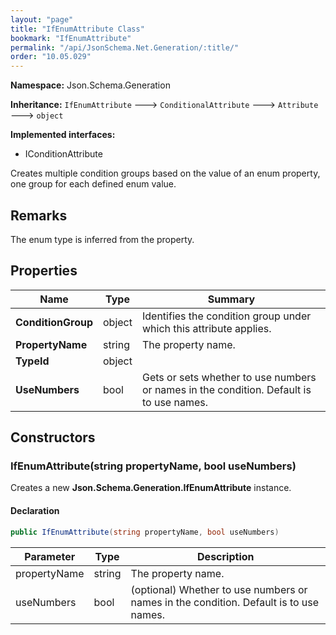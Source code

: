 ```yaml
---
layout: "page"
title: "IfEnumAttribute Class"
bookmark: "IfEnumAttribute"
permalink: "/api/JsonSchema.Net.Generation/:title/"
order: "10.05.029"
---
```

**Namespace:** Json.Schema.Generation

**Inheritance:**
`IfEnumAttribute`
 🡒 
`ConditionalAttribute`
 🡒 
`Attribute`
 🡒 
`object`

**Implemented interfaces:**

- IConditionAttribute

Creates multiple condition groups based on the value of an enum property, one group for each defined enum value.

## Remarks

The enum type is inferred from the property.

## Properties

| Name | Type | Summary |
|---|---|---|
| **ConditionGroup** | object | Identifies the condition group under which this attribute applies. |
| **PropertyName** | string | The property name. |
| **TypeId** | object |  |
| **UseNumbers** | bool | Gets or sets whether to use numbers or names in the condition.  Default is to use names. |

## Constructors

### IfEnumAttribute(string propertyName, bool useNumbers)

Creates a new **Json.Schema.Generation.IfEnumAttribute** instance.

#### Declaration

```c#
public IfEnumAttribute(string propertyName, bool useNumbers)
```

| Parameter | Type | Description |
|---|---|---|
| propertyName | string | The property name. |
| useNumbers | bool | (optional) Whether to use numbers or names in the condition.  Default is to use names. |


